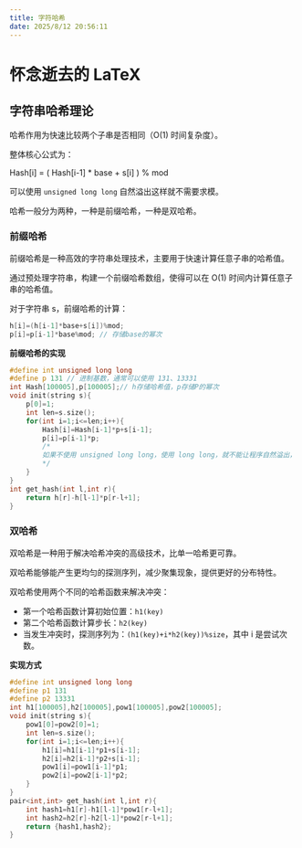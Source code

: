 ```yaml
---
title: 字符哈希
date: 2025/8/12 20:56:11
---
```

# 怀念逝去的 LaTeX

## 字符串哈希理论

哈希作用为快速比较两个子串是否相同（O(1) 时间复杂度）。

整体核心公式为：

Hash[i] = ( Hash[i-1] * base + s[i] ) % mod

可以使用 `unsigned long long` 自然溢出这样就不需要求模。

哈希一般分为两种，一种是前缀哈希，一种是双哈希。

### 前缀哈希

前缀哈希是一种高效的字符串处理技术，主要用于快速计算任意子串的哈希值。

通过预处理字符串，构建一个前缀哈希数组，使得可以在 O(1) 时间内计算任意子串的哈希值。

对于字符串 s，前缀哈希的计算：

```cpp
h[i]=(h[i-1]*base+s[i])%mod;
p[i]=p[i-1]*base%mod; // 存储base的幂次
```

**前缀哈希的实现**

```cpp
#define int unsigned long long
#define p 131 // 进制基数，通常可以使用 131、13331
int Hash[100005],p[100005];// h存储哈希值，p存储P的幂次
void init(string s){
	p[0]=1;
	int len=s.size();
	for(int i=1;i<=len;i++){
		Hash[i]=Hash[i-1]*p+s[i-1];
		p[i]=p[i-1]*p;
		/*
		如果不使用 unsigned long long，使用 long long，就不能让程序自然溢出，需要对数组进行取模。
		*/
	}
}
int get_hash(int l,int r){
	return h[r]-h[l-1]*p[r-l+1];
}
```

### 双哈希

双哈希是一种用于解决哈希冲突的高级技术，比单一哈希更可靠。

双哈希能够能产生更均匀的探测序列，减少聚集现象，提供更好的分布特性。

双哈希使用两个不同的哈希函数来解决冲突：

- 第一个哈希函数计算初始位置：`h1(key)`
- 第二个哈希函数计算步长：`h2(key)`
- 当发生冲突时，探测序列为：`(h1(key)+i*h2(key))%size`，其中 i 是尝试次数。

**实现方式**

```cpp
#define int unsigned long long
#define p1 131
#define p2 13331
int h1[100005],h2[100005],pow1[100005],pow2[100005];
void init(string s){
	pow1[0]=pow2[0]=1;
	int len=s.size();
	for(int i=1;i<=len;i++){
		h1[i]=h1[i-1]*p1+s[i-1];
		h2[i]=h2[i-1]*p2+s[i-1];
		pow1[i]=pow1[i-1]*p1;
		pow2[i]=pow2[i-1]*p2;
	}
}
pair<int,int> get_hash(int l,int r){
	int hash1=h1[r]-h1[l-1]*pow1[r-l+1];
	int hash2=h2[r]-h2[l-1]*pow2[r-l+1];
	return {hash1,hash2};
}
```



